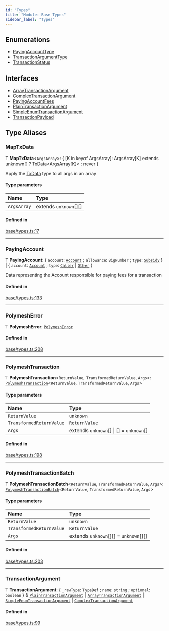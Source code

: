 ```yaml
---
id: "Types"
title: "Module: Base Types"
sidebar_label: "Types"
---
```


## Enumerations

- [PayingAccountType](../../../enums/Base/Types/PayingAccountType/PayingAccountType.md)
- [TransactionArgumentType](../../../enums/Base/Types/TransactionArgumentType/TransactionArgumentType.md)
- [TransactionStatus](../../../enums/Base/Types/TransactionStatus/TransactionStatus.md)

## Interfaces

- [ArrayTransactionArgument](../../../interfaces/Base/Types/ArrayTransactionArgument/ArrayTransactionArgument.md)
- [ComplexTransactionArgument](../../../interfaces/Base/Types/ComplexTransactionArgument/ComplexTransactionArgument.md)
- [PayingAccountFees](../../../interfaces/Base/Types/PayingAccountFees/PayingAccountFees.md)
- [PlainTransactionArgument](../../../interfaces/Base/Types/PlainTransactionArgument/PlainTransactionArgument.md)
- [SimpleEnumTransactionArgument](../../../interfaces/Base/Types/SimpleEnumTransactionArgument/SimpleEnumTransactionArgument.md)
- [TransactionPayload](../../../interfaces/Base/Types/TransactionPayload/TransactionPayload.md)

## Type Aliases

### MapTxData

Ƭ **MapTxData**\<`ArgsArray`\>: \{ [K in keyof ArgsArray]: ArgsArray[K] extends unknown[] ? TxData\<ArgsArray[K]\> : never }

Apply the [TxData](../../../interfaces/API/Procedures/Types/TxData/TxData.md) type to all args in an array

#### Type parameters

| Name | Type |
| :------ | :------ |
| `ArgsArray` | extends `unknown`[][] |

#### Defined in

[base/types.ts:17](https://github.com/PolymeshAssociation/polymesh-sdk/blob/fedc4714f/src/base/types.ts#L17)

___

### PayingAccount

Ƭ **PayingAccount**: \{ `account`: [`Account`](../../../classes/API/Entities/Account/Account.md) ; `allowance`: `BigNumber` ; `type`: [`Subsidy`](../../../enums/Base/Types/PayingAccountType/PayingAccountType.md#subsidy)  } \| \{ `account`: [`Account`](../../../classes/API/Entities/Account/Account.md) ; `type`: [`Caller`](../../../enums/Base/Types/PayingAccountType/PayingAccountType.md#caller) \| [`Other`](../../../enums/Base/Types/PayingAccountType/PayingAccountType.md#other)  }

Data representing the Account responsible for paying fees for a transaction

#### Defined in

[base/types.ts:133](https://github.com/PolymeshAssociation/polymesh-sdk/blob/fedc4714f/src/base/types.ts#L133)

___

### PolymeshError

Ƭ **PolymeshError**: [`PolymeshError`](../../../classes/Base/PolymeshError/PolymeshError.md)

#### Defined in

[base/types.ts:208](https://github.com/PolymeshAssociation/polymesh-sdk/blob/fedc4714f/src/base/types.ts#L208)

___

### PolymeshTransaction

Ƭ **PolymeshTransaction**\<`ReturnValue`, `TransformedReturnValue`, `Args`\>: [`PolymeshTransaction`](../../../classes/Base/PolymeshTransaction/PolymeshTransaction.md)\<`ReturnValue`, `TransformedReturnValue`, `Args`\>

#### Type parameters

| Name | Type |
| :------ | :------ |
| `ReturnValue` | `unknown` |
| `TransformedReturnValue` | `ReturnValue` |
| `Args` | extends `unknown`[] \| [] = `unknown`[] |

#### Defined in

[base/types.ts:198](https://github.com/PolymeshAssociation/polymesh-sdk/blob/fedc4714f/src/base/types.ts#L198)

___

### PolymeshTransactionBatch

Ƭ **PolymeshTransactionBatch**\<`ReturnValue`, `TransformedReturnValue`, `Args`\>: [`PolymeshTransactionBatch`](../../../classes/Base/PolymeshTransactionBatch/PolymeshTransactionBatch.md)\<`ReturnValue`, `TransformedReturnValue`, `Args`\>

#### Type parameters

| Name | Type |
| :------ | :------ |
| `ReturnValue` | `unknown` |
| `TransformedReturnValue` | `ReturnValue` |
| `Args` | extends `unknown`[][] = `unknown`[][] |

#### Defined in

[base/types.ts:203](https://github.com/PolymeshAssociation/polymesh-sdk/blob/fedc4714f/src/base/types.ts#L203)

___

### TransactionArgument

Ƭ **TransactionArgument**: \{ `_rawType`: `TypeDef` ; `name`: `string` ; `optional`: `boolean`  } & [`PlainTransactionArgument`](../../../interfaces/Base/Types/PlainTransactionArgument/PlainTransactionArgument.md) \| [`ArrayTransactionArgument`](../../../interfaces/Base/Types/ArrayTransactionArgument/ArrayTransactionArgument.md) \| [`SimpleEnumTransactionArgument`](../../../interfaces/Base/Types/SimpleEnumTransactionArgument/SimpleEnumTransactionArgument.md) \| [`ComplexTransactionArgument`](../../../interfaces/Base/Types/ComplexTransactionArgument/ComplexTransactionArgument.md)

#### Defined in

[base/types.ts:99](https://github.com/PolymeshAssociation/polymesh-sdk/blob/fedc4714f/src/base/types.ts#L99)
